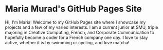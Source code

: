 # Maria Murad's GitHub Pages Site

Hi, I'm Maria! Welcome to my GitHub Pages site where I showcase my projects and a few of my varied interests. I am a current junior at SMU, triple majoring in Creative Computing, French, and Corporate Communication to hopefully become a coder for a French company one day. I love to stay active, whether it is by swimming or cycling, and love matcha!
